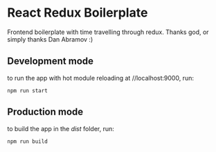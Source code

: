 # React Redux Boilerplate
Frontend boilerplate with time travelling through redux. Thanks god, or simply thanks Dan Abramov :)

## Development mode
to run the app with hot module reloading at //localhost:9000, run:

    npm run start

## Production mode
to build the app in the *dist* folder, run:

    npm run build
